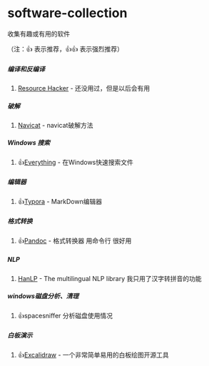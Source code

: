 # software-collection
收集有趣或有用的软件

（注：:+1: 表示推荐，:+1::+1: 表示强烈推荐）

##### 编译和反编译

1. [Resource Hacker](http://www.angusj.com/resourcehacker) - 还没用过，但是以后会有用

##### 破解

1. [Navicat](https://github.com/DoubleLabyrinth/navicat-keygen) - navicat破解方法

##### Windows 搜索

1. :+1:[Everything](https://www.voidtools.com/zh-cn/downloads) - 在Windows快速搜索文件

##### 编辑器

1. :+1:[Typora](https://www.typora.io/) - MarkDown编辑器

##### 格式转换

1. :+1:[Pandoc](https://github.com/jgm/pandoc) - 格式转换器 用命令行 很好用

##### NLP

1. [HanLP](https://github.com/hankcs/HanLP) - The multilingual NLP library 我只用了汉字转拼音的功能

##### windows磁盘分析、清理

1. :+1:spacesniffer 分析磁盘使用情况

##### 白板演示

1. :+1:[Excalidraw](https://excalidraw.com/) - 一个非常简单易用的白板绘图开源工具
